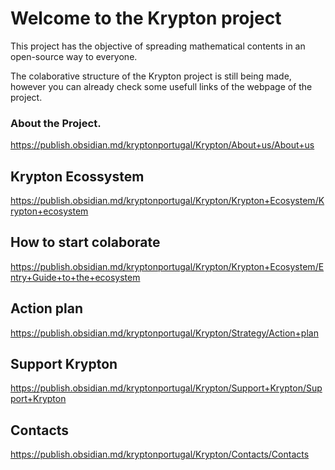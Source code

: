 # Welcome to the Krypton project

This project has the objective of spreading mathematical contents in an open-source way to everyone.

The colaborative structure of the Krypton project is still being made, however you can already check some usefull links of the webpage of the project.

### About the Project.
https://publish.obsidian.md/kryptonportugal/Krypton/About+us/About+us

## Krypton Ecossystem
https://publish.obsidian.md/kryptonportugal/Krypton/Krypton+Ecosystem/Krypton+ecosystem

## How to start colaborate 
https://publish.obsidian.md/kryptonportugal/Krypton/Krypton+Ecosystem/Entry+Guide+to+the+ecosystem

## Action plan
https://publish.obsidian.md/kryptonportugal/Krypton/Strategy/Action+plan

## Support Krypton
https://publish.obsidian.md/kryptonportugal/Krypton/Support+Krypton/Support+Krypton

## Contacts
https://publish.obsidian.md/kryptonportugal/Krypton/Contacts/Contacts
